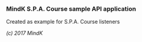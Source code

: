 ### MindK S.P.A. Course sample API application 

Created as example for S.P.A. Course listeners

*(c) 2017 MindK*